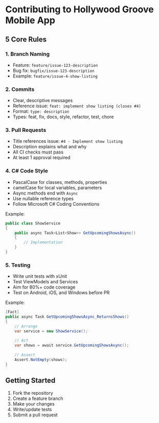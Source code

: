 # Contributing to Hollywood Groove Mobile App

## 5 Core Rules

### 1. Branch Naming
- Feature: `feature/issue-123-description`
- Bug fix: `bugfix/issue-123-description`
- Example: `feature/issue-4-show-listing`

### 2. Commits
- Clear, descriptive messages
- Reference issue: `feat: implement show listing (closes #4)`
- Format: `type: description`
- Types: feat, fix, docs, style, refactor, test, chore

### 3. Pull Requests
- Title references issue: `#4 - Implement show listing`
- Description explains what and why
- All CI checks must pass
- At least 1 approval required

### 4. C# Code Style
- PascalCase for classes, methods, properties
- camelCase for local variables, parameters
- Async methods end with `Async`
- Use nullable reference types
- Follow Microsoft C# Coding Conventions

Example:
```csharp
public class ShowService
{
    public async Task<List<Show>> GetUpcomingShowsAsync()
    {
        // Implementation
    }
}
```

### 5. Testing
- Write unit tests with xUnit
- Test ViewModels and Services
- Aim for 80%+ code coverage
- Test on Android, iOS, and Windows before PR

Example:
```csharp
[Fact]
public async Task GetUpcomingShowsAsync_ReturnsShows()
{
    // Arrange
    var service = new ShowService();
    
    // Act
    var shows = await service.GetUpcomingShowsAsync();
    
    // Assert
    Assert.NotEmpty(shows);
}
```

## Getting Started

1. Fork the repository
2. Create a feature branch
3. Make your changes
4. Write/update tests
5. Submit a pull request
